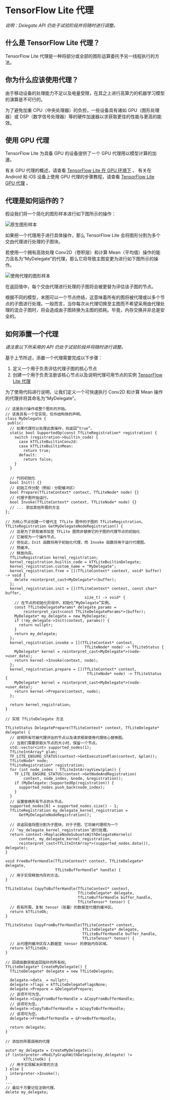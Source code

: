 # TensorFlow Lite 代理

_说明：Delegate API 仍处于试验阶段并将随时进行调整。_

## 什么是 TensorFlow Lite 代理？

TensorFlow Lite 代理是一种将部分或全部的图形运算委托予另一线程执行的方法。

## 你为什么应该使用代理？

由于移动设备的处理能力不足以及电量受限，在其之上进行高算力的机器学习模型的演算是不可行的。

为了避免加重 CPU（中央处理器）的负担，一些设备具有诸如 GPU（图形处理器）或 DSP（数字信号处理器）等的硬件加速器以求获取更佳的性能与更高的能效。

## 使用 GPU 代理

TensorFlow Lite 为具备 GPU 的设备提供了一个 GPU 代理用以模型计算的加速。

有关 GPU 代理的概述，请查看
[TensorFlow Lite 在 GPU 环境下](https://tensorflow.google.cn/lite/performance/gpu_advanced) 。
有关在 Android 和 iOS 设备上使用 GPU 代理的步骤教程，请查看
[TensorFlow Lite GPU 代理](https://tensorflow.google.cn/lite/performance/gpu) 。

## 代理是如何运作的？

假设我们将一个简化的图形样本进行如下图所示的操作：

![原生图形样本](../images/performance/tflite_delegate_graph_1.png "原生图形样本")

如果把一个代理用于进行具体操作，那么 TensorFlow Lite 会将图形分割为多个交由代理进行处理的子图块。

若使用一个拥有高效处理 Conv2D（卷积层）和计算 Mean（平均值）操作的能力且名为“MyDelegate”的代理，那么它将导致主图变更为进行如下图所示的操作。

![使用代理的图形样本](../images/performance/tflite_delegate_graph_2.png "使用代理的图形样本")

在返回值中，每个交由代理进行处理的子图将会被更替为评估该子图的节点。

根据不同的模型，末图可以一个节点终结，这意味着所有的图将被代理或以多个节点的子图进行处理。一般而言，当你每次从代理切换至主图而不希望采用由代理处理的混合子图时，将会造成由子图转换为主图的损耗。毕竟，内存交换并非总是安全的。

## 如何添置一个代理

_请注意以下所采用的 API 仍处于试验阶段并将随时进行调整。_

基于上节所述，添置一个代理需要完成以下步骤：

1.  定义一个用于负责评估代理子图的核心节点
2.  创建一个用于负责注册该核心节点以及说明代理可用节点的实例 [TensorFlow Lite 代理](https://github.com/tensorflow/tensorflow/blob/master/tensorflow/lite/c/c_api_internal.h#L545)

为了使用代码进行说明，让我们定义一个可快速执行 Conv2D 和计算 Mean 操作的代理并将其命名为“MyDelegate”。

```
// 这是执行操作或整个图形的开始。
// 该类具有一个空实现，仅作结构体的声明。
class MyDelegate {
 public:
  // 如果代理可以处理此类操作，则返回“true”。
  static bool SupportedOp(const TfLiteRegistration* registration) {
    switch (registration->builtin_code) {
      case kTfLiteBuiltinConv2d:
      case kTfLiteBuiltinMean:
        return true;
      default:
        return false;
    }
  }

  // 代码初始化
  bool Init() {}
  // 初始工作分配（例如：分配缓冲区）
  bool Prepare(TfLiteContext* context, TfLiteNode* node) {}
  // 代理子图开始运行。
  bool Invoke(TfLiteContext* context, TfLiteNode* node) {}
  // ... 添加其他所需的方法
};

// 为核心节点创建一个替代主 TfLite 图中的子图的 TfLiteRegistration。
TfLiteRegistration GetMyDelegateNodeRegistration() {
  // 这是为了获取被添加至 TFLite 图而非替换它的子图的代理节点的初始化
  // 它被视为一个操作节点。
  // 但在此，Init 函数将用于初始化代理，而 Invoke 函数将用于运行代理图。
  // 预缓冲。
  // 释放内存。
  TfLiteRegistration kernel_registration;
  kernel_registration.builtin_code = kTfLiteBuiltinDelegate;
  kernel_registration.custom_name = "MyDelegate";
  kernel_registration.free = [](TfLiteContext* context, void* buffer) -> void {
    delete reinterpret_cast<MyDelegate*>(buffer);
  };
  kernel_registration.init = [](TfLiteContext* context, const char* buffer,
                                   size_t) -> void* {
    // 在节点的初始化阶段中，初始化“MyDelegate”实例。
    const TfLiteDelegateParams* delegate_params =
        reinterpret_cast<const TfLiteDelegateParams*>(buffer);
    MyDelegate* my_delegate = new MyDelegate;
    if (!my_delegate->Init(context, params)) {
      return nullptr;
    }
    return my_delegate;
  };
  kernel_registration.invoke = [](TfLiteContext* context,
                                   TfLiteNode* node) -> TfLiteStatus {
    MyDelegate* kernel = reinterpret_cast<MyDelegate*>(node->user_data);
    return kernel->Invoke(context, node);
  };
  kernel_registration.prepare = [](TfLiteContext* context,
                                    TfLiteNode* node) -> TfLiteStatus {
    MyDelegate* kernel = reinterpret_cast<MyDelegate*>(node->user_data);
    return kernel->Prepare(context, node);
  };

  return kernel_registration;
}

// 实现 TfLiteDelegate 方法

TfLiteStatus DelegatePrepare(TfLiteContext* context, TfLiteDelegate* delegate) {
  // 说明所有可被代理评估的节点以及请求框架使用代理核心替换图。
  // 当我们需要获取头节点的大小时，保留一个节点。
  std::vector<int> supported_nodes(1);
  TfLiteIntArray* plan;
  TF_LITE_ENSURE_STATUS(context->GetExecutionPlan(context, &plan));
  TfLiteNode* node;
  TfLiteRegistration* registration;
  for (int node_index : TfLiteIntArrayView(plan)) {
    TF_LITE_ENSURE_STATUS(context->GetNodeAndRegistration(
        context, node_index, &node, &registration));
    if (MyDelegate::SupportedOp(registration)) {
      supported_nodes.push_back(node_index);
    }
  }
  // 设置替换所有节点的头节点。
  supported_nodes[0] = supported_nodes.size() - 1;
  TfLiteRegistration my_delegate_kernel_registration =
      GetMyDelegateNodeRegistration();

  // 该返回值将图分割为子图块，对于子图，它将被代理视为一个  
  // ‘my_delegate_kernel_registration’进行处理。
  return context->ReplaceNodeSubsetsWithDelegateKernels(
      context, my_delegate_kernel_registration,
      reinterpret_cast<TfLiteIntArray*>(supported_nodes.data()), delegate);
}

void FreeBufferHandle(TfLiteContext* context, TfLiteDelegate* delegate,
                      TfLiteBufferHandle* handle) {
  // 用于实现释放内存的方法。
}

TfLiteStatus CopyToBufferHandle(TfLiteContext* context,
                                TfLiteDelegate* delegate,
                                TfLiteBufferHandle buffer_handle,
                                TfLiteTensor* tensor) {
  // 若有所需，复制 tensor（张量）的数据至代理的缓冲区。
  return kTfLiteOk;
}

TfLiteStatus CopyFromBufferHandle(TfLiteContext* context,
                                  TfLiteDelegate* delegate,
                                  TfLiteBufferHandle buffer_handle,
                                  TfLiteTensor* tensor) {
  // 从代理的缓冲区存入数据至 tensor 的原始内存区域。
  return kTfLiteOk;
}

// 回调函数获取返回指针的所有权。
TfLiteDelegate* CreateMyDelegate() {
  TfLiteDelegate* delegate = new TfLiteDelegate;

  delegate->data_ = nullptr;
  delegate->flags = kTfLiteDelegateFlagsNone;
  delegate->Prepare = &DelegatePrepare;
  // 该项不可为空。
  delegate->CopyFromBufferHandle = &CopyFromBufferHandle;
  // 该项可为空。
  delegate->CopyToBufferHandle = &CopyToBufferHandle;
  // 该项可为空。
  delegate->FreeBufferHandle = &FreeBufferHandle;

  return delegate;
}

// 添加你所需调用的代理

auto* my_delegate = CreateMyDelegate();
if (interpreter->ModifyGraphWithDelegate(my_delegate) !=
        kTfLiteOk) {
  // 用于实现解决异常的方法
} else {
  interpreter->Invoke();
}
...
// 最后千万要记住注销代理。
delete my_delegate;
```
